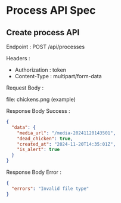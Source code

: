 # Process API Spec

## Create process API

Endpoint : POST /api/processes

Headers :

- Authorization : token
- Content-Type : multipart/form-data

Request Body :

file: chickens.png (example)

Response Body Success :

```json
{
  "data": {
    "media_url": "/media-20241120143501",
    "dead_chicken": true,
    "created_at": "2024-11-20T14:35:01Z",
    "is_alert": true
  }
}
```

Response Body Error :

```json
{
  "errors": "Invalid file type"
}
```
